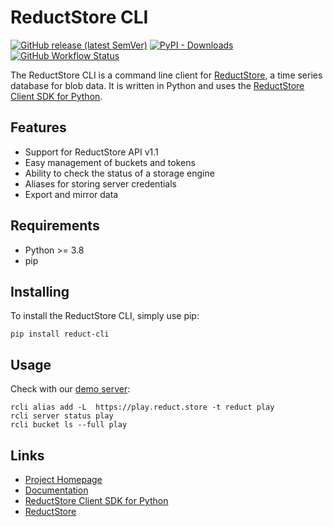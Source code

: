# ReductStore CLI

[![GitHub release (latest SemVer)](https://img.shields.io/github/v/release/reduct-storage/reduct-cli)](https://pypi.org/project/reduct-cli)
[![PyPI - Downloads](https://img.shields.io/pypi/dm/reduct-cli)](https://pypi.org/project/reduct-cli)
[![GitHub Workflow Status](https://img.shields.io/github/actions/workflow/status/reductstore/reduct-cli/ci.yml?branch=main)](https://github.com/reductstore/reduct-cli/actions)

The ReductStore CLI is a command line client for [ReductStore](https://www.reduct.store), a time series database for
blob data. It is written in Python and uses the [ReductStore Client SDK for Python](https://py.reduct.store/).

## Features

* Support for ReductStore API v1.1
* Easy management of buckets and tokens
* Ability to check the status of a storage engine
* Aliases for storing server credentials
* Export and mirror data

## Requirements

* Python >= 3.8
* pip

## Installing

To install the ReductStore CLI, simply use pip:

```
pip install reduct-cli
```

## Usage

Check with our [demo server](https://play.reduct.store):

```shell
rcli alias add -L  https://play.reduct.store -t reduct play
rcli server status play
rcli bucket ls --full play
```

## Links

* [Project Homepage](https://www.reduct.store)
* [Documentation](https://cli.reduct.store)
* [ReductStore Client SDK for Python](https://github.com/reductstore/reduct-py)
* [ReductStore](https://github.com/reductstore/reductstore)
